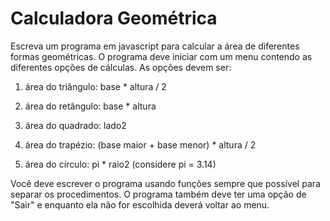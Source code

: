 # Calculadora Geométrica

Escreva um programa em javascript para calcular a área de diferentes formas geométricas. O programa
deve iniciar com um menu contendo as diferentes opções de cálculas. As opções devem ser:

1. área do triângulo: base * altura / 2

2. área do retângulo: base * altura

3. área do quadrado: lado2

4. área do trapézio: (base maior + base menor) * altura / 2

5. área do círculo: pi * raio2 (considere pi = 3.14)

Você deve escrever o programa usando funções sempre que possível para separar os procedimentos. O
programa também deve ter uma opção de "Sair" e enquanto ela não for escolhida deverá voltar ao menu.